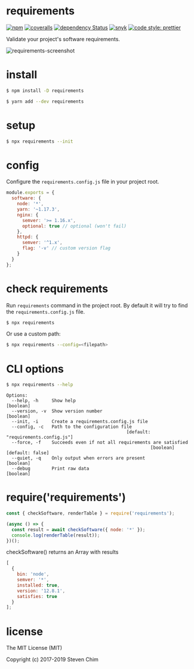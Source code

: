 # requirements

[![npm](https://img.shields.io/npm/v/requirements?style=flat-square)](https://www.npmjs.com/package/requirements)
[![coveralls](https://img.shields.io/coveralls/chimurai/requirements.svg?style=flat-square)](https://coveralls.io/r/chimurai/requirements)
[![dependency Status](https://img.shields.io/david/chimurai/requirements.svg?style=flat-square)](https://david-dm.org/chimurai/requirements#info=dependencies)
[![snyk](https://snyk.io/test/npm/requirements/badge.svg?style=flat-square)](https://snyk.io/test/npm/requirements)
[![code style: prettier](https://img.shields.io/badge/code_style-prettier-ff69b4.svg?style=flat-square)](https://github.com/prettier/prettier)

Validate your project's software requirements.

![requirements-screenshot](https://github.com/chimurai/requirements/blob/master/docs/screenshot.png)

# install

```bash
$ npm install -D requirements
```

```bash
$ yarn add --dev requirements
```

# setup

```bash
$ npx requirements --init
```

# config

Configure the `requirements.config.js` file in your project root.

```js
module.exports = {
  software: {
    node: '*',
    yarn: '~1.17.3',
    nginx: {
      semver: '>= 1.16.x',
      optional: true // optional (won't fail)
    },
    httpd: {
      semver: '^1.x',
      flag: '-v' // custom version flag
    }
  }
};
```

# check requirements

Run `requirements` command in the project root. By default it will try to find the `requirements.config.js` file.

```bash
$ npx requirements
```

Or use a custom path:

```bash
$ npx requirements --config=<filepath>
```

# CLI options

```bash
$ npx requirements --help
```

```
Options:
  --help, -h     Show help                                             [boolean]
  --version, -v  Show version number                                   [boolean]
  --init, -i     Create a requirements.config.js file
  --config, -c   Path to the configuration file
                                             [default: "requirements.config.js"]
  --force, -f    Succeeds even if not all requirements are satisfied
                                                      [boolean] [default: false]
  --quiet, -q    Only output when errors are present                   [boolean]
  --debug        Print raw data                                        [boolean]
```

# require('requirements')

```javascript
const { checkSoftware, renderTable } = require('requirements');

(async () => {
  const result = await checkSoftware({ node: '*' });
  console.log(renderTable(result));
})();
```

checkSoftware() returns an Array with results

```javascript
[
  {
    bin: 'node',
    semver: '*',
    installed: true,
    version: '12.8.1',
    satisfies: true
  }
];
```

# license

The MIT License (MIT)

Copyright (c) 2017-2019 Steven Chim
